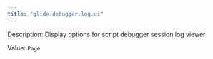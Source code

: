 ```yaml
---
title: "glide.debugger.log.ui"
---
```


Description: Display options for script debugger session log viewer

Value: `Page`